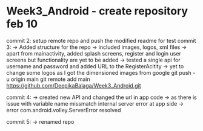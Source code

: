 # Week3_Android - create repository feb 10
commit 2: setup remote repo and push the modified readme for test
commit 3:
	-> Added structure for the repo
	-> included images, logos, xml files
	-> apart from mainactivity, added splash screens, register and login user screens but functionality are yet to be added
	-> tested a single api for username and password and added URL to the RegisterAcitity
	-> yet to change some logos as I got the dimensioned images from google
git push -u origin main
git remote add main https://github.com/DeepikaBalaga/Week3_Android.git

commit 4:
	-> created new API and changed the url in app code
	-> as there is issue with variable name missmatch internal server error at app side
	-> error com.android.volley.ServerError resolved

commit 5:
	-> renamed repo
